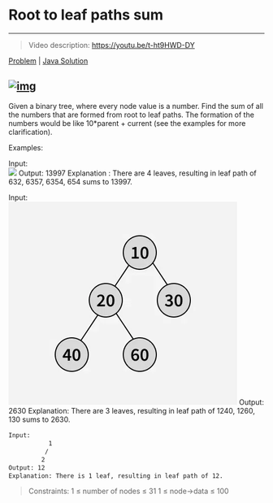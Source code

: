 # Root to leaf paths sum
---
> Video description: https://youtu.be/t-ht9HWD-DY

[Problem](https://www.geeksforgeeks.org/problems/root-to-leaf-paths-sum/1) | [Java Solution](./Solution.java)

[![img](https://img.youtube.com/vi/t-ht9HWD-DY/0.jpg)](https://youtu.be/t-ht9HWD-DY)
---

Given a binary tree, where every node value is a number. Find the sum of all the numbers that are formed from root to leaf paths. The formation of the numbers would be like 10*parent + current (see the examples for more clarification).

Examples:

Input:      
![](https://media.geeksforgeeks.org/img-practice/prod/addEditProblem/700454/Web/Other/blobid0_1730705508.png)
Output: 13997
Explanation : There are 4 leaves, resulting in leaf path of 632, 6357, 6354, 654 sums to 13997.


Input:    
![alt text](image.png)
Output: 2630
Explanation: There are 3 leaves, resulting in leaf path of 1240, 1260, 130 sums to 2630.

```
Input:    
           1
          /
         2                    
Output: 12
Explanation: There is 1 leaf, resulting in leaf path of 12.
```

>Constraints:
>1 ≤ number of nodes ≤ 31
>1 ≤ node->data ≤ 100

